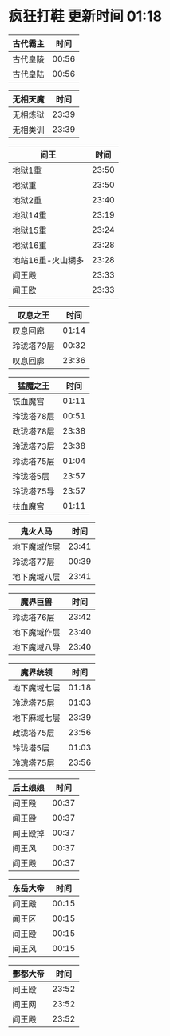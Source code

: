 # 疯狂打鞋 更新时间 01:18

| 古代霸主   | 时间    |
|--------|-------|
| 古代皇陵 | 00:56 |
| 古代皇陆 | 00:56 |

| 无相天魔   | 时间    |
|--------|-------|
| 无相炼狱 | 23:39 |
| 无相类训 | 23:39 |

| 间王   | 时间    |
|--------|-------|
| 地狱1重 | 23:50 |
| 地狱重 | 23:50 |
| 地狱2重 | 23:40 |
| 地狱14重 | 23:19 |
| 地狱15重 | 23:24 |
| 地狱16重 | 23:28 |
| 地站16重-火山糊多 | 23:28 |
| 阎王殿 | 23:33 |
| 闻王欧 | 23:33 |

| 叹息之王   | 时间    |
|--------|-------|
| 叹息回廊 | 01:14 |
| 玲珑塔79层 | 00:32 |
| 叹息回廓 | 23:36 |

| 猛魔之王   | 时间    |
|--------|-------|
| 铁血魔宫 | 01:11 |
| 玲珑塔78层 | 00:51 |
| 政珑塔78层 | 23:38 |
| 玲珑塔73层 | 23:38 |
| 玲珑塔75层 | 01:04 |
| 玲珑塔5层 | 23:57 |
| 玲珑塔75导 | 23:57 |
| 扶血魔宫 | 01:11 |

| 鬼火人马   | 时间    |
|--------|-------|
| 地下魔域作层 | 23:41 |
| 玲珑塔77层 | 00:39 |
| 地下魔域八层 | 23:41 |

| 魔界巨兽   | 时间    |
|--------|-------|
| 玲珑塔76层 | 23:42 |
| 地下魔域作层 | 23:40 |
| 地下魔域八导 | 23:40 |

| 魔界统领   | 时间    |
|--------|-------|
| 地下魔域七层 | 01:18 |
| 玲珑塔75层 | 01:03 |
| 地下麻域七层 | 23:39 |
| 政珑塔75层 | 23:56 |
| 玲珑塔5层 | 01:03 |
| 玲瑰塔75层 | 23:56 |

| 后土娘娘   | 时间    |
|--------|-------|
| 间王殴 | 00:37 |
| 闻王殴 | 00:37 |
| 闻王殴掉 | 00:37 |
| 间王风 | 00:37 |
| 阎王殿 | 00:37 |

| 东岳大帝   | 时间    |
|--------|-------|
| 阎王殿 | 00:15 |
| 闻王区 | 00:15 |
| 间王殴 | 00:15 |
| 间王风 | 00:15 |

| 酆都大帝   | 时间    |
|--------|-------|
| 间王殴 | 23:52 |
| 间王网 | 23:52 |
| 阎王殿 | 23:52 |